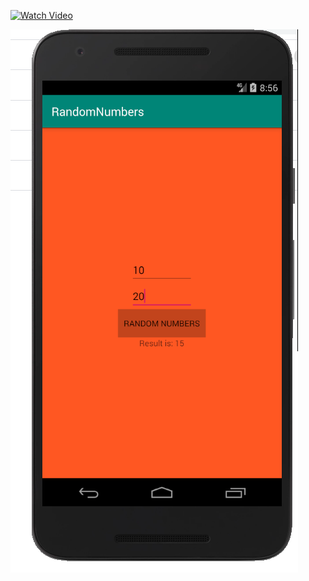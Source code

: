 [![Watch Video](https://img.youtube.com/vi/BVdWrXJaHkU/0.jpg)](https://www.youtube.com/watch?v=BVdWrXJaHkU)

![Screen](screen.png)